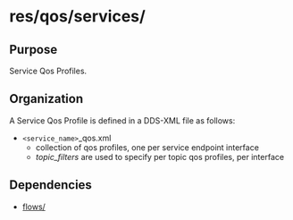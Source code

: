 # res/qos/services/

## Purpose

Service Qos Profiles.


## Organization

A Service Qos Profile is defined in a DDS-XML file as follows:

- `<service_name>`_qos.xml
  - collection of qos profiles, one per service endpoint interface
  - *topic_filters* are used to specify per topic qos profiles, per interface


## Dependencies

- [flows/](../flows/README.md)

